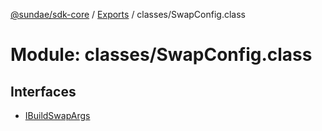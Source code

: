 [@sundae/sdk-core](../README.md) / [Exports](../modules.md) / classes/SwapConfig.class

# Module: classes/SwapConfig.class

## Interfaces

- [IBuildSwapArgs](../interfaces/classes_SwapConfig_class.IBuildSwapArgs.md)
